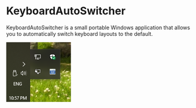 # KeyboardAutoSwitcher
KeyboardAutoSwitcher is a small portable Windows application that allows you to automatically switch keyboard layouts to the default.


![KeyboardAutoSwitcher](KeyboardAutoSwitcher.png)
